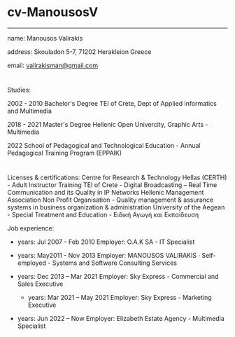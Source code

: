 # cv-ManousosV

---
name: Manousos Valirakis

address: Skouladon 5-7, 71202 Herakleion Greece

email: valirakisman@gmail.com
# 
Studies:

2002 - 2010 Bachelor's Degree TEI of Crete, Dept of Applied informatics and Multimedia

2018 - 2021 Master's Degree Hellenic Open Univercity, Graphic Arts - Multimedia

2022 School of Pedagogical and Technological Education - Annual Pedagogical Training Program (EPPAIK)
#

Licenses & certifications: 
Centre for Research & Technology Hellas (CERTH) - Adult Instructor Training
TEI of Crete - Digital Broadcasting – Real Time Communication and its Quality in IP Networks
Hellenic Management Association Non Profit Organisation - Quality management & assurance systems in business organization & administration
University of the Aegean - Special Treatment and Education - Ειδική Αγωγή και Εκπαίδευση


Job experience:
- years: Jul 2007 - Feb 2010
  Employer: O.A.K SA - IT Specialist

- years: May2011 - Nov 2013
  Employer: MANOUSOS VALIRAKIS · Self-employed - Systems and Software Consulting Services

- years: Dec 2013 – Mar 2021
  Employer: Sky Express - Commercial and Sales Executive

  - years: Mar 2021 – May 2021
  Employer: Sky Express - Marketing Executive

 - years: Jun 2022 – Now
   Employer: Elizabeth Estate Agency - Multimedia Specialist

